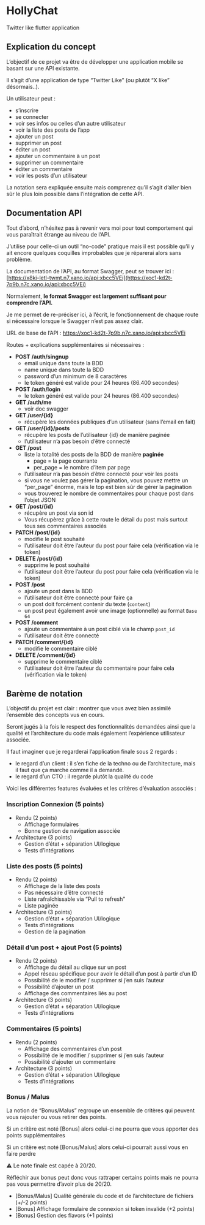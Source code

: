 # HollyChat

Twitter like flutter application

## Explication du concept

L’objectif de ce projet va être de développer une application mobile se basant sur une API existante.

Il s’agit d’une application de type “Twitter Like” (ou plutôt “X like” désormais..).

Un utilisateur peut :

- s’inscrire
- se connecter
- voir ses infos ou celles d’un autre utilisateur
- voir la liste des posts de l’app
- ajouter un post
- supprimer un post
- éditer un post
- ajouter un commentaire à un post
- supprimer un commentaire
- éditer un commentaire
- voir les posts d’un utilisateur

La notation sera expliquée ensuite mais comprenez qu’il s’agit d’aller bien sûr le plus loin possible dans l’intégration de cette API.

## Documentation API

Tout d’abord, n’hésitez pas à revenir vers moi pour tout comportement qui vous paraîtrait étrange au niveau de l’API.

J’utilise pour celle-ci un outil “no-code” pratique mais il est possible qu’il y ait encore quelques coquilles improbables que je réparerai alors sans problème.

La documentation de l’API, au format Swagger, peut se trouver ici : [https://x8ki-letl-twmt.n7.xano.io/api:xbcc5VEi](https://xoc1-kd2t-7p9b.n7c.xano.io/api:xbcc5VEi)

Normalement, **le format Swagger est largement suffisant pour comprendre l’API.**

Je me permet de re-préciser ici, à l’écrit, le fonctionnement de chaque route si nécessaire lorsque le Swagger n’est pas assez clair.

URL de base de l’API : https://xoc1-kd2t-7p9b.n7c.xano.io/api:xbcc5VEi

Routes + explications supplémentaires si nécessaires :

- **POST** **/auth/singnup**
    - email unique dans toute la BDD
    - name unique dans toute la BDD
    - password d’un minimum de 8 caractères
    - le token généré est valide pour 24 heures (86.400 secondes)
- **POST** **/auth/login**
    - le token généré est valide pour 24 heures (86.400 secondes)
- **GET /auth/me**
    - voir doc swagger
- **GET /user/{id}**
    - récupère les données publiques d’un utilisateur (sans l’email en fait)
- **GET /user/{id}/posts**
    - récupère les posts de l’utilisateur {id} de manière paginée
    - l’utilisateur n’a pas besoin d’être connecté
- **GET /post**
    - liste la totalité des posts de la BDD de manière **paginée**
        - page = la page courrante
        - per_page = le nombre d’item par page
    - l’utilisateur n’a pas besoin d’être connecté pour voir les posts
    - si vous ne voulez pas gérer la pagination, vous pouvez mettre un “per_page” énorme, mais le top est bien sûr de gérer la pagination
    - vous trouverez le nombre de commentaires pour chaque post dans l’objet JSON
- **GET** **/post/{id}**
    - récupère un post via son id
    - Vous récupèrez grâce à cette route le détail du post mais surtout tous ses commentaires associés
- **PATCH /post/{id}**
    - modifie le post souhaité
    - l’utilisateur doit être l’auteur du post pour faire cela (vérification via le token)
- **DELETE /post/{id}**
    - supprime le post souhaité
    - l’utilisateur doit être l’auteur du post pour faire cela (vérification via le token)
- **POST /post**
    - ajoute un post dans la BDD
    - l’utilisateur doit être connecté pour faire ça
    - un post doit forcément contenir du texte (`content`)
    - un post peut également avoir une image (optionnelle) au format `Base 64`
- **POST /comment**
    - ajoute un commentaire à un post ciblé via le champ `post_id`
    - l’utilisateur doit être connecté
- **PATCH /comment/{id}**
    - modifie le commentaire ciblé
- **DELETE /comment/{id}**
    - supprime le commentaire ciblé
    - l’utilisateur doit être l’auteur du commentaire pour faire cela (vérification via le token)

## Barème de notation

L’objectif du projet est clair : montrer que vous avez bien assimilé l’ensemble des concepts vus en cours.

Seront jugés à la fois le respect des fonctionnalités demandées ainsi que la qualité et l’architecture du code mais également l’expérience utilisateur associée.

Il faut imaginer que je regarderai l’application finale sous 2 regards :

- le regard d’un client : il s’en fiche de la techno ou de l’architecture, mais il faut que ça marche comme il a demandé.
- le regard d’un CTO : il regarde plutôt la qualité du code

Voici les différentes features évaluées et les critères d’évaluation associés :

### Inscription Connexion (5 points)

- Rendu (2 points)
    - Affichage formulaires
    - Bonne gestion de navigation associée
- Architecture (3 points)
    - Gestion d’état + séparation UI/logique
    - Tests d’intégrations
### Liste des posts (5 points)

- Rendu (2 points)
    - Affichage de la liste des posts
    - Pas nécessaire d’être connecté
    - Liste rafraîchissable via “Pull to refresh”
    - Liste paginée
- Architecture (3 points)
    - Gestion d’état + séparation UI/logique
    - Tests d’intégrations
    - Gestion de la pagination

### Détail d’un post + ajout Post (5 points)

- Rendu (2 points)
    - Affichage du détail au clique sur un post
    - Appel réseau spécifique pour avoir le détail d’un post à partir d’un ID
    - Possibilité de le modifier / supprimer si j’en suis l’auteur
    - Possibilité d’ajouter un post
    - Affichage des commentaires liés au post
- Architecture (3 points)
    - Gestion d’état + séparation UI/logique
    - Tests d’intégrations

### Commentaires (5 points)

- Rendu (2 points)
    - Affichage des commentaires d’un post
    - Possibilité de le modifier / supprimer si j’en suis l’auteur
    - Possibilité d’ajouter un commentaire
- Architecture (3 points)
    - Gestion d’état + séparation UI/logique
    - Tests d’intégrations

### Bonus / Malus

La notion de “Bonus/Malus” regroupe un ensemble de critères qui peuvent vous rajouter ou vous retirer des points.

Si un critère est noté [Bonus] alors celui-ci ne pourra que vous apporter des points supplémentaires

Si un critère est noté [Bonus/Malus] alors celui-ci pourrait aussi vous en faire perdre

⚠️ Le note finale est capée à 20/20.

Réfléchir aux bonus peut donc vous rattraper certains points mais ne pourra pas vous permettre d’avoir plus de 20/20.

- [Bonus/Malus] Qualité générale du code et de l’architecture de fichiers (+/-2 points)
- [Bonus] Affichage formulaire de connexion si token invalide (+2 points)
- [Bonus] Gestion des flavors (+1 points)